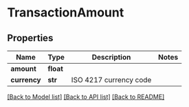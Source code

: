 # TransactionAmount

## Properties
Name | Type | Description | Notes
------------ | ------------- | ------------- | -------------
**amount** | **float** |  | 
**currency** | **str** | ISO 4217 currency code | 

[[Back to Model list]](../README.md#documentation-for-models) [[Back to API list]](../README.md#documentation-for-api-endpoints) [[Back to README]](../README.md)


